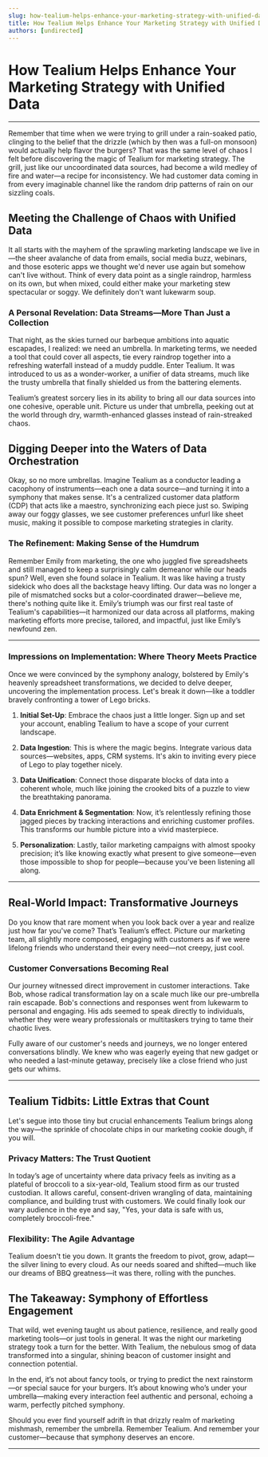 ```yaml
---
slug: how-tealium-helps-enhance-your-marketing-strategy-with-unified-data
title: How Tealium Helps Enhance Your Marketing Strategy with Unified Data
authors: [undirected]
---
```



# How Tealium Helps Enhance Your Marketing Strategy with Unified Data

--- 

Remember that time when we were trying to grill under a rain-soaked patio, clinging to the belief that the drizzle (which by then was a full-on monsoon) would actually help flavor the burgers? That was the same level of chaos I felt before discovering the magic of Tealium for marketing strategy. The grill, just like our uncoordinated data sources, had become a wild medley of fire and water—a recipe for inconsistency. We had customer data coming in from every imaginable channel like the random drip patterns of rain on our sizzling coals.

## Meeting the Challenge of Chaos with Unified Data

It all starts with the mayhem of the sprawling marketing landscape we live in—the sheer avalanche of data from emails, social media buzz, webinars, and those esoteric apps we thought we'd never use again but somehow can't live without. Think of every data point as a single raindrop, harmless on its own, but when mixed, could either make your marketing stew spectacular or soggy. We definitely don't want lukewarm soup.

### A Personal Revelation: Data Streams—More Than Just a Collection 

That night, as the skies turned our barbeque ambitions into aquatic escapades, I realized: we need an umbrella. In marketing terms, we needed a tool that could cover all aspects, tie every raindrop together into a refreshing waterfall instead of a muddy puddle. Enter Tealium. It was introduced to us as a wonder-worker, a unifier of data streams, much like the trusty umbrella that finally shielded us from the battering elements. 

Tealium’s greatest sorcery lies in its ability to bring all our data sources into one cohesive, operable unit. Picture us under that umbrella, peeking out at the world through dry, warmth-enhanced glasses instead of rain-streaked chaos.

## Digging Deeper into the Waters of Data Orchestration 

Okay, so no more umbrellas. Imagine Tealium as a conductor leading a cacophony of instruments—each one a data source—and turning it into a symphony that makes sense. It's a centralized customer data platform (CDP) that acts like a maestro, synchronizing each piece just so. Swiping away our foggy glasses, we see customer preferences unfurl like sheet music, making it possible to compose marketing strategies in clarity.

### The Refinement: Making Sense of the Humdrum

Remember Emily from marketing, the one who juggled five spreadsheets and still managed to keep a surprisingly calm demeanor while our heads spun? Well, even she found solace in Tealium. It was like having a trusty sidekick who does all the backstage heavy lifting. Our data was no longer a pile of mismatched socks but a color-coordinated drawer—believe me, there's nothing quite like it. Emily’s triumph was our first real taste of Tealium's capabilities—it harmonized our data across all platforms, making marketing efforts more precise, tailored, and impactful, just like Emily’s newfound zen.

---

### Impressions on Implementation: Where Theory Meets Practice

Once we were convinced by the symphony analogy, bolstered by Emily's heavenly spreadsheet transformations, we decided to delve deeper, uncovering the implementation process. Let's break it down—like a toddler bravely confronting a tower of Lego bricks.

1. **Initial Set-Up**: Embrace the chaos just a little longer. Sign up and set your account, enabling Tealium to have a scope of your current landscape. 
   
2. **Data Ingestion**: This is where the magic begins. Integrate various data sources—websites, apps, CRM systems. It's akin to inviting every piece of Lego to play together nicely.

3. **Data Unification**: Connect those disparate blocks of data into a coherent whole, much like joining the crooked bits of a puzzle to view the breathtaking panorama.

4. **Data Enrichment & Segmentation**: Now, it’s relentlessly refining those jagged pieces by tracking interactions and enriching customer profiles. This transforms our humble picture into a vivid masterpiece.

5. **Personalization**: Lastly, tailor marketing campaigns with almost spooky precision; it’s like knowing exactly what present to give someone—even those impossible to shop for people—because you’ve been listening all along.

---

## Real-World Impact: Transformative Journeys

Do you know that rare moment when you look back over a year and realize just how far you've come? That’s Tealium’s effect. Picture our marketing team, all slightly more composed, engaging with customers as if we were lifelong friends who understand their every need—not creepy, just cool.

### Customer Conversations Becoming Real

Our journey witnessed direct improvement in customer interactions. Take Bob, whose radical transformation lay on a scale much like our pre-umbrella rain escapade. Bob's connections and responses went from lukewarm to personal and engaging. His ads seemed to speak directly to individuals, whether they were weary professionals or multitaskers trying to tame their chaotic lives. 

Fully aware of our customer's needs and journeys, we no longer entered conversations blindly. We knew who was eagerly eyeing that new gadget or who needed a last-minute getaway, precisely like a close friend who just gets our whims.

---

## Tealium Tidbits: Little Extras that Count

Let's segue into those tiny but crucial enhancements Tealium brings along the way—the sprinkle of chocolate chips in our marketing cookie dough, if you will.

### Privacy Matters: The Trust Quotient

In today’s age of uncertainty where data privacy feels as inviting as a plateful of broccoli to a six-year-old, Tealium stood firm as our trusted custodian. It allows careful, consent-driven wrangling of data, maintaining compliance, and building trust with customers. We could finally look our wary audience in the eye and say, "Yes, your data is safe with us, completely broccoli-free."

### Flexibility: The Agile Advantage

Tealium doesn't tie you down. It grants the freedom to pivot, grow, adapt—the silver lining to every cloud. As our needs soared and shifted—much like our dreams of BBQ greatness—it was there, rolling with the punches.

## The Takeaway: Symphony of Effortless Engagement

That wild, wet evening taught us about patience, resilience, and really good marketing tools—or just tools in general. It was the night our marketing strategy took a turn for the better. With Tealium, the nebulous smog of data transformed into a singular, shining beacon of customer insight and connection potential. 

In the end, it’s not about fancy tools, or trying to predict the next rainstorm—or special sauce for your burgers. It’s about knowing who’s under your umbrella—making every interaction feel authentic and personal, echoing a warm, perfectly pitched symphony.

Should you ever find yourself adrift in that drizzly realm of marketing mishmash, remember the umbrella. Remember Tealium. And remember your customer—because that symphony deserves an encore.

---